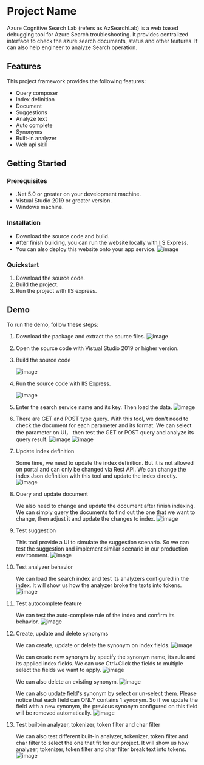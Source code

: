 # Project Name

Azure Cognitive Search Lab (refers as AzSearchLab) is a web based debugging tool for Azure Search troubleshooting. It provides centralized interface to check the azure search documents, status and other features. It can also help engineer to analyze Search operation. 

## Features

This project framework provides the following features:

* Query composer 
* Index definition
* Document 
* Suggestions 
* Analyze text 
* Auto complete 
* Synonyms 
* Built-in analyzer 
* Web api skill  

## Getting Started

### Prerequisites

- .Net 5.0 or greater on your development machine. 
- Vistual Studio 2019 or greater version.
- Windows machine.

### Installation

- Download the source code and build. 
- After finish building, you can run the website locally with IIS Express. 
- You can also deploy this website onto your app service. 
  ![image](https://user-images.githubusercontent.com/39817657/185533251-562d37d8-7d1b-4574-98fa-b731ff10eefa.png)

### Quickstart

1. Download the source code.
2. Build the project. 
3. Run the project with IIS express. 


## Demo

To run the demo, follow these steps:

1. Download the package and extract the source files. 
   ![image](https://user-images.githubusercontent.com/39817657/185562030-4cd4cc3c-d3fc-4c8b-b7db-587bc7371799.png)
2. Open the source code with Vistual Studio 2019 or higher version. 
3. Build the source code
 
   ![image](https://user-images.githubusercontent.com/39817657/185562237-c1c3a896-d171-42f2-8dcc-d611f7cb2fcd.png)
4. Run the source code with IIS Express. 

   ![image](https://user-images.githubusercontent.com/39817657/185562344-9561dc77-fbb6-4203-8c3f-ca0ed7eba981.png)
5. Enter the search service name and its key. Then load the data. 
   ![image](https://user-images.githubusercontent.com/39817657/185562784-0ee79f60-615b-437d-8b57-19ac4a7e93ff.png)


6. There are GET and POST type query. With this tool, we don't need to check the document for each parameter and its format. We can select the parameter on UI， then test the GET or POST query and analyze its query result.
   ![image](https://user-images.githubusercontent.com/39817657/185872176-abe48403-d002-43ab-827a-0de394e22aa7.png)
   ![image](https://user-images.githubusercontent.com/39817657/185872373-8b1a55b4-9776-436f-88e0-910921ed3d47.png)

7. Update index definition

   Some time, we need to update the index definition. But it is not allowed on portal and can only be changed via Rest API. We can change the index Json definition with this tool and update the index directly.
   ![image](https://user-images.githubusercontent.com/39817657/185872479-cdba35b9-f152-4750-ae8e-ab3c8a4e5a04.png)

8. Query and update document

   We also need to change and update the document after finish indexing. We can simply query the documents to find out the one that we want to change, then adjust it and update the changes to index.
   ![image](https://user-images.githubusercontent.com/39817657/185872835-2962cb74-7ad4-4cd4-9291-4c75eee8f992.png)

9. Test suggestion

   This tool provide a UI to simulate the suggestion scenario. So we can test the suggestion and implement similar scenario in our production environment.
   ![image](https://user-images.githubusercontent.com/39817657/185872930-0126a272-54fe-425f-bd68-ebcd77c2e508.png)

10. Test analyzer behavior

    We can load the search index and test its analyzers configured in the index. It will show us how the analyzer broke the texts into tokens.
   ![image](https://user-images.githubusercontent.com/39817657/185873041-4b6be693-3587-49d7-88d6-f042a38b8a46.png)

11. Test autocomplete feature

    We can test the auto-complete rule of the index and confirm its behavior.
   ![image](https://user-images.githubusercontent.com/39817657/185873110-9ca0736d-0bc3-4793-956b-c2454fd2061d.png)

12. Create, update and delete synonyms

    We can create, update or delete the synonym on index fields.
    ![image](https://user-images.githubusercontent.com/39817657/185873285-8120225f-f48d-4b0c-9383-07b2146088d8.png)

    We can create new synonym by specify the synonym name, its rule and its applied index fields. We can use Ctrl+Click the fields to multiple select the fields we want to apply.
    ![image](https://user-images.githubusercontent.com/39817657/185873411-cb021a9b-e663-4dd9-a1b2-1615c1c71ca0.png)

    We can also delete an existing synonym.
    ![image](https://user-images.githubusercontent.com/39817657/185873512-24c62554-d48f-4d92-8f0c-34f5329a4333.png)

    We can also update field's synonym by select or un-select them. Please notice that each field can ONLY contains 1 synonym. So if we update the field with a new synonym, the previous synonym configured on this field will be removed automatically.
    ![image](https://user-images.githubusercontent.com/39817657/185873603-0d01be10-9b3b-4abe-8336-3d23a0955b09.png)

13. Test built-in analyzer, tokenizer, token filter and char filter

    We can also test different built-in analyzer, tokenizer, token filter and char filter to select the one that fit for our project. It will show us how analyzer, tokenizer, token filter and char filter break text into tokens.
    ![image](https://user-images.githubusercontent.com/39817657/185873724-aee72089-b279-4a3b-8b9c-2b6e303d4443.png)
